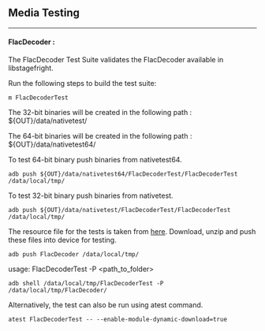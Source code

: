 ## Media Testing ##
---
#### FlacDecoder :
The FlacDecoder Test Suite validates the FlacDecoder available in libstagefright.

Run the following steps to build the test suite:
```
m FlacDecoderTest
```

The 32-bit binaries will be created in the following path : ${OUT}/data/nativetest/

The 64-bit binaries will be created in the following path : ${OUT}/data/nativetest64/

To test 64-bit binary push binaries from nativetest64.
```
adb push ${OUT}/data/nativetest64/FlacDecoderTest/FlacDecoderTest /data/local/tmp/
```

To test 32-bit binary push binaries from nativetest.
```
adb push ${OUT}/data/nativetest/FlacDecoderTest/FlacDecoderTest /data/local/tmp/
```

The resource file for the tests is taken from [here](https://dl.google.com/android-unittest/media/frameworks/av/media/module/codecs/flac/dec/test/FlacDecoder-1.0.zip).
Download, unzip and push these files into device for testing.

```
adb push FlacDecoder /data/local/tmp/
```

usage: FlacDecoderTest -P \<path_to_folder\>
```
adb shell /data/local/tmp/FlacDecoderTest -P /data/local/tmp/FlacDecoder/
```
Alternatively, the test can also be run using atest command.

```
atest FlacDecoderTest -- --enable-module-dynamic-download=true
```
